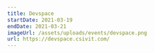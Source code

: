 ```yaml
---
title: Devspace
startDate: 2021-03-19
endDate: 2021-03-21
imageUrl: /assets/uploads/events/devspace.png
url: https://devspace.csivit.com/
---
```


